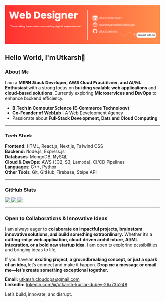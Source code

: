 ![Git Banner](./gitbanner.png)

## Hello World, I'm Utkarsh👋

### About Me  
I am a **MERN Stack Developer, AWS Cloud Practitioner, and AI/ML Enthusiast** with a strong focus on **building scalable web applications** and **cloud-based solutions**. Currently exploring **Microservices and DevOps** to enhance backend efficiency.  

- **B.Tech in Computer Science (E-Commerce Technology)**
- **Co-Founder of WebLab** | A Web Development Agency  
- Passionate about **Full-Stack Development, Data and Cloud Computing**  

---

### Tech Stack  

**Frontend:** HTML, React.js, Next.js, Tailwind CSS  
**Backend:** Node.js, Express.js  
**Databases:** MongoDB, MySQL  
**Cloud & DevOps:** AWS (EC2, S3, Lambda), CI/CD Pipelines  
**Languages:** C++, Python  
**Other Tools:** Git, GitHub, Firebase, Stripe API  

---

### GitHub Stats

<p align="left">
  <a href="https://github.com/anuraghazra/github-readme-stats">
    <img height="180" src="https://github-readme-stats.vercel.app/api?username=utkarsh-deployes&show_icons=true&theme=default" />
  </a>
  <a href="https://github.com/anuraghazra/github-readme-stats">
    <img height="180" src="https://github-readme-stats.vercel.app/api/top-langs/?username=utkarsh-deployes&layout=compact&theme=default" />
  </a>
  <a href="https://github.com/utkarsh-deployes/Resume-Analyzer">
    <img height="180" src="https://github-readme-stats.vercel.app/api/pin/?username=utkarsh-deployes&repo=Resume-Analyzer&theme=default" />
  </a>
</p>

---

### Open to Collaborations & Innovative Ideas  

I am always eager to **collaborate on impactful projects, brainstorm innovative solutions, and build something extraordinary.** Whether it’s a **cutting-edge web application, cloud-driven architecture, AI/ML integration, or a bold new startup idea**, I am open to exploring possibilities and bringing ideas to life.  

If you have an **exciting project, a groundbreaking concept, or just a spark of an idea**, let’s connect and make it happen. **Drop me a message or email me—let’s create something exceptional together.**  

**Email:** [utkarsh.cloudops@gmail.com](mailto:utkarsh.cloudops@gmail.com)  
**LinkedIn:** [linkedin.com/in/utkarsh-kumar-dubey-26a73b248](https://www.linkedin.com/in/utkarsh-kumar-dubey/)

Let’s build, innovate, and disrupt.  


